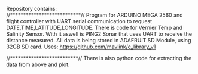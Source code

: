 Repository contains:  
//***************************//
Program for ARDUINO MEGA 2560 and flight controller with UART serial communication to request DATE,TIME,LATITUDE,LONGITUDE.
There is code for Vernier Temp and Salinity Sensor.
With it aswell is PING2 Sonar that uses UART to receive the distance measured.
All data is being stored in ADAFRUIT SD Module, using 32GB SD card.
Uses: https://github.com/mavlink/c_library_v1

//**************************//
There is also python code for extracting the data from above and plot.
